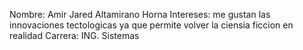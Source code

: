 Nombre: Amir Jared Altamirano Horna
Intereses: me gustan las innovaciones tectologicas ya que permite volver la ciensia ficcion en realidad
Carrera: ING. Sistemas
